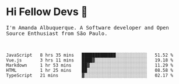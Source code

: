 # Hi Fellow Devs :wave:
   
<p>
  <samp>
    I'm Amanda Albuquerque. A Software developer and Open Source Enthusiast from São Paulo.
  </samp>

  
<!--   [![Twitter Follow](https://img.shields.io/twitter/follow/alalbux?style=social)](https://www.twitter.com/alalbux)
  [![Linkedin Badge](https://img.shields.io/badge/-alalbux-blue?style=flat-square&logo=Linkedin&logoColor=white&link=https://www.linkedin.com/in/alalbux/)](https://www.linkedin.com/in/alalbux/)
  [![Medium Badge](https://img.shields.io/badge/-alalbux-black?style=flat-square&logo=Medium&logoColor=white&link=https://medium.com/@alalbux)](https://medium.com/@alalbux) -->
</p>

  <br/>
  

<!--START_SECTION:waka-->
```text
JavaScript   8 hrs 35 mins   █████████████░░░░░░░░░░░░   51.52 % 
Vue.js       3 hrs 11 mins   ████▓░░░░░░░░░░░░░░░░░░░░   19.18 % 
Markdown     1 hr 53 mins    ██▓░░░░░░░░░░░░░░░░░░░░░░   11.29 % 
HTML         1 hr 25 mins    ██░░░░░░░░░░░░░░░░░░░░░░░   08.58 % 
TypeScript   21 mins         ▓░░░░░░░░░░░░░░░░░░░░░░░░   02.17 % 
```
<!--END_SECTION:waka-->

